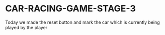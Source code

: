 # CAR-RACING-GAME-STAGE-3
Today we made the reset button and mark the car which is currently being played by the player
